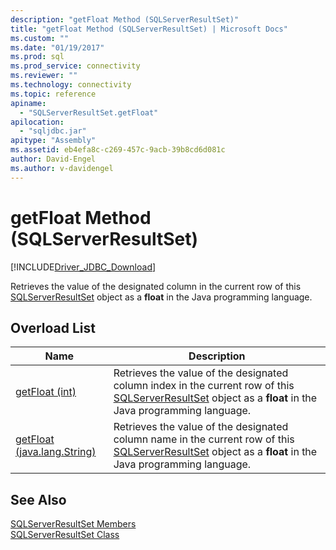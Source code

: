 ```yaml
---
description: "getFloat Method (SQLServerResultSet)"
title: "getFloat Method (SQLServerResultSet) | Microsoft Docs"
ms.custom: ""
ms.date: "01/19/2017"
ms.prod: sql
ms.prod_service: connectivity
ms.reviewer: ""
ms.technology: connectivity
ms.topic: reference
apiname: 
  - "SQLServerResultSet.getFloat"
apilocation: 
  - "sqljdbc.jar"
apitype: "Assembly"
ms.assetid: eb4efa8c-c269-457c-9acb-39b8cd6d081c
author: David-Engel
ms.author: v-davidengel
---
```

# getFloat Method (SQLServerResultSet)
[!INCLUDE[Driver_JDBC_Download](../../../includes/driver_jdbc_download.md)]

  Retrieves the value of the designated column in the current row of this [SQLServerResultSet](../../../connect/jdbc/reference/sqlserverresultset-class.md) object as a **float** in the Java programming language.  
  
## Overload List  
  
|Name|Description|  
|----------|-----------------|  
|[getFloat (int)](../../../connect/jdbc/reference/getfloat-method-int-sqlserverresultset.md)|Retrieves the value of the designated column index in the current row of this [SQLServerResultSet](../../../connect/jdbc/reference/sqlserverresultset-class.md) object as a **float** in the Java programming language.|  
|[getFloat (java.lang.String)](../../../connect/jdbc/reference/getfloat-method-java-lang-string-sqlserverresultset.md)|Retrieves the value of the designated column name in the current row of this [SQLServerResultSet](../../../connect/jdbc/reference/sqlserverresultset-class.md) object as a **float** in the Java programming language.|  
  
## See Also  
 [SQLServerResultSet Members](../../../connect/jdbc/reference/sqlserverresultset-members.md)   
 [SQLServerResultSet Class](../../../connect/jdbc/reference/sqlserverresultset-class.md)  
  
  
